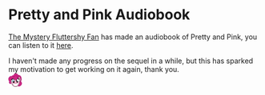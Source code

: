 # Pretty and Pink Audiobook

[The Mystery Fluttershy Fan](https://www.fimfiction.net/user/15759/The+Mystery+Fluttershy+Fan) has made an audiobook of Pretty and Pink, you can listen to it [here](https://www.youtube.com/watch?v=haVP8dKX%5FMg).

I haven't made any progress on the sequel in a while, but this has sparked my motivation to get working on it again, thank you.  
![:pinkiehappy:](../../ponies/emotes/pinkiehappy.png)
